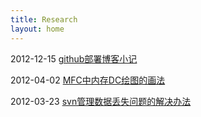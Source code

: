 ```yaml
---
title: Research
layout: home
---
```


2012-12-15 [github部署博客小记](http://tzungtzu.cshozzy.com/2012/12/15/github-blogging.html)

2012-04-02 [MFC中内存DC绘图的画法](http://tzungtzu.cshozzy.com/2012/04/02/MFC.html)

2012-03-23 [svn管理数据丢失问题的解决办法](http://tzungtzu.cshozzy.com/2012/03/23/svn.html)
